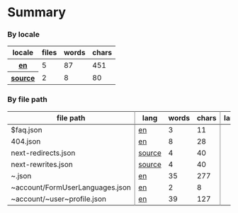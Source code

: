 # Summary

### By locale

<table><thead><tr><th>locale</th><th>files</th><th>words</th><th>chars</th></tr></thead><tbody><tr><th><a href="https://github.com/your-network/translations/tree/dev/en">en</a></th><td>5</td><td>87</td><td>451</td></tr><tr><th><a href="https://github.com/your-network/translations/tree/dev/source">source</a></th><td>2</td><td>8</td><td>80</td></tr></tbody></table>

### By file path

<table><thead><tr><th style="border-right:1px solid grey">file path</th><th>lang</th><th>words</th><th style="border-right:1px solid grey">chars</th><th>lang</th><th>words</th><th style="border-right:1px solid grey">chars</th></tr></thead><tbody><tr><td style="border-right:1px solid grey">$faq.json</td><td><a href="https://github.com/your-network/translations/tree/dev/en/$faq.json">en</a></td><td>3</td><td style="border-right:1px solid grey">11</td></tr><tr><td style="border-right:1px solid grey">404.json</td><td><a href="https://github.com/your-network/translations/tree/dev/en/404.json">en</a></td><td>8</td><td style="border-right:1px solid grey">28</td></tr><tr><td style="border-right:1px solid grey">next-redirects.json</td><td><a href="https://github.com/your-network/translations/tree/dev/source/next-redirects.json">source</a></td><td>4</td><td style="border-right:1px solid grey">40</td></tr><tr><td style="border-right:1px solid grey">next-rewrites.json</td><td><a href="https://github.com/your-network/translations/tree/dev/source/next-rewrites.json">source</a></td><td>4</td><td style="border-right:1px solid grey">40</td></tr><tr><td style="border-right:1px solid grey">~.json</td><td><a href="https://github.com/your-network/translations/tree/dev/en/~.json">en</a></td><td>35</td><td style="border-right:1px solid grey">277</td></tr><tr><td style="border-right:1px solid grey">~account/FormUserLanguages.json</td><td><a href="https://github.com/your-network/translations/tree/dev/en/~account/FormUserLanguages.json">en</a></td><td>2</td><td style="border-right:1px solid grey">8</td></tr><tr><td style="border-right:1px solid grey">~account/~user~profile.json</td><td><a href="https://github.com/your-network/translations/tree/dev/en/~account/~user~profile.json">en</a></td><td>39</td><td style="border-right:1px solid grey">127</td></tr></tbody></table>

